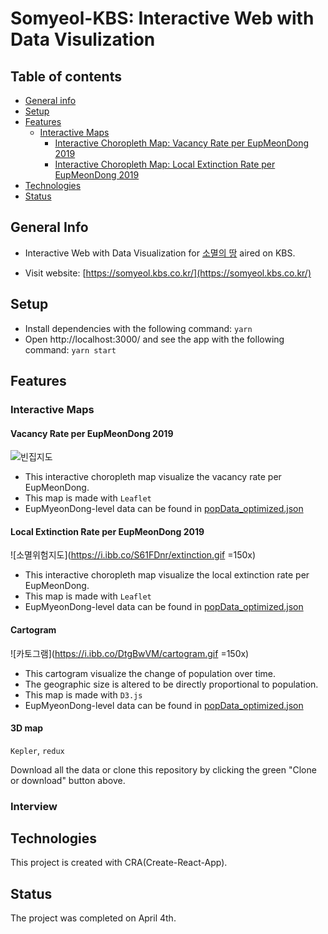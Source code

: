 # Somyeol-KBS: Interactive Web with Data Visulization

## Table of contents

- [General info](#general-info)
- [Setup](#setup)
- [Features](#features)
  - [Interactive Maps](#interactive-maps)
    - [Interactive Choropleth Map: Vacancy Rate per EupMeonDong 2019](#vacancy-rate-per-eupmeondong-2019)
    - [Interactive Choropleth Map: Local Extinction Rate per EupMeonDong 2019](#local-extinction-rate-per-eupmeondong-2019)
- [Technologies](#technologies)
- [Status](#status)

## General Info

- Interactive Web with Data Visualization for [소멸의 땅](http://vod.kbs.co.kr/index.html?source=episode&sname=vod&stype=vod&program_code=T2011-1097&program_id=PS-2021000586-01-000&broadcast_complete_yn=N&local_station_code=00&section_code=05&section_sub_code=06#more) aired on KBS.

- Visit website: [https://somyeol.kbs.co.kr/](https://somyeol.kbs.co.kr/)

## Setup

- Install dependencies with the following command: `yarn`
- Open http://localhost:3000/ and see the app with the following command: `yarn start`

## Features

### Interactive Maps

#### Vacancy Rate per EupMeonDong 2019

![빈집지도](https://i.ibb.co/wzjPbvd/empty-house.gif)

- This interactive choropleth map visualize the vacancy rate per EupMeonDong.
- This map is made with `Leaflet`
- EupMyeonDong-level data can be found in [popData_optimized.json](./components/Chp1/data/popData_optimized.json)

#### Local Extinction Rate per EupMeonDong 2019

![소멸위험지도](https://i.ibb.co/S61FDnr/extinction.gif =150x)

- This interactive choropleth map visualize the local extinction rate per EupMeonDong.
- This map is made with `Leaflet`
- EupMyeonDong-level data can be found in [popData_optimized.json](./components/Chp1/data/popData_optimized.json)

#### Cartogram

![카토그램](https://i.ibb.co/DtgBwVM/cartogram.gif =150x)

- This cartogram visualize the change of population over time.
- The geographic size is altered to be directly proportional to population.
- This map is made with `D3.js`
- EupMyeonDong-level data can be found in [popData_optimized.json](./components/Chp1/data/popData_optimized.json)

#### 3D map

`Kepler`, `redux`

Download all the data or clone this repository by clicking the green "Clone or download" button above.

### Interview

## Technologies

This project is created with CRA(Create-React-App).

## Status

The project was completed on April 4th.
